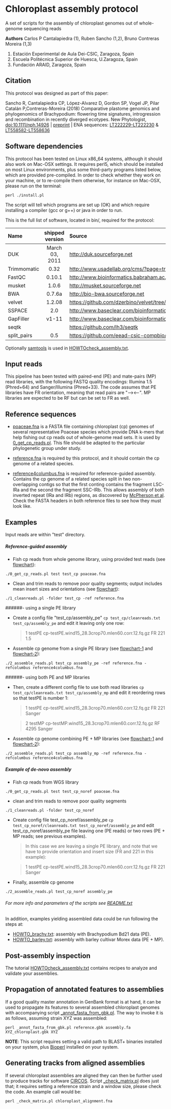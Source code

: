 # Chloroplast assembly protocol

A set of scripts for the assembly of chloroplast genomes out of whole-genome sequencing reads

**Authors**
Carlos P Cantalapiedra (1), Ruben Sancho (1,2), Bruno Contreras Moreira (1,3)

1. Estación Experimental de Aula Dei-CSIC, Zaragoza, Spain
2. Escuela Politécnica Superior de Huesca, U.Zaragoza, Spain
3. Fundación ARAID, Zaragoza, Spain

## Citation

This protocol was designed as part of this paper:

Sancho R, Cantalapiedra CP, López-Alvarez D, Gordon SP, Vogel JP, Pilar Catalán P,Contreras-Moreira (2018) 
Comparative plastome genomics and phylogenomics of Brachypodium: flowering time signatures, introgression and 
recombination in recently diverged ecotypes. New Phytologist, [doi:10.1111/nph.14926](https://nph.onlinelibrary.wiley.com/doi/abs/10.1111/nph.14926) | [preprint](https://www.researchgate.net/publication/321578652_Comparative_plastome_genomics_and_phylogenomics_of_Brachypodium_Flowering_time_signatures_introgression_and_recombination_in_recently_diverged_ecotypes) | ENA sequences: [LT222229-LT222230](https://www.ebi.ac.uk/ena/data/view/LT222229-LT222230) & [LT558582-LT558636](https://www.ebi.ac.uk/ena/data/view/LT558582-LT558636)

## Software dependencies

This protocol has been tested on Linux x86_64 systems, although it should also work on Mac-OSX settings.
It requires perl5, which should be installed on most Linux environments, plus some third-party programs listed below,
which are provided pre-compiled. In order to check whether they work on your machine, or to re-compile them otherwise,
for instance on Mac-OSX, please run on the terminal:
```{shell}  
perl ./install.pl
```
The script will tell which programs are set up (OK) and which require installing a compiler
(gcc or g++) or java in order to run.

This is the full list of software, located in bin/, required for the protocol:

| Name | shipped version | Source |
|:-----|:---------------:|:-------|
| DUK | March 03, 2011 | <http://duk.sourceforge.net> |
| Trimmomatic | 0.32 | <http://www.usadellab.org/cms/?page=trimmomatic> |
| FastQC | 0.10.1 | <http://www.bioinformatics.babraham.ac.uk/projects/fastqc> |
| musket | 1.0.6 | <http://musket.sourceforge.net> |
| BWA | 0.7.6a | <http://bio-bwa.sourceforge.net> |
| velvet | 1.2.08 | <https://github.com/dzerbino/velvet/tree/master> |
| SSPACE | 2.0 | <http://www.baseclear.com/bioinformatics-tools> |
| GapFiller | v1-11 | <http://www.baseclear.com/bioinformatics-tools> |
| seqtk | | <https://github.com/lh3/seqtk> |
| split_pairs | 0.5 | <https://github.com/eead-csic-compbio/split_pairs> |

Optionally [samtools](http://samtools.sourceforge.net) is used in [HOWTOcheck_assembly.txt](HOWTOcheck_assembly.txt).

## Input reads

This pipeline has been tested with paired-end (PE) and mate-pairs (MP) read libraries,
with the following FASTQ quality encodings: Illumina 1.5 (Phred+64) and Sanger/Illumina (Phred+33). 
The code assumes that PE libraries have FR orientation, meaning that read pairs are "--><--". 
MP libraries are expected to be RF but can be set to FR as well.

## Reference sequences

* [poaceae.fna](poaceae.fna) is a FASTA file containing chloroplast (cp) genomes of several representative Poaceae species which provide DNA k-mers that help fishing out cp reads out of whole-genome read sets. It is used by [0_get_cp_reads.pl](0_get_cp_reads.pl). This file should be adapted to the particular phylogenetic group under study.

* [reference.fna](reference.fna) is required by this protocol, and it should contain the cp genome of a related species.

* [reference4columbus.fna](reference4columbus.fna) is required for reference-guided assembly. Contains the cp genome of a related species split in two non-overlapping contigs so that the first conting contains the fragment LSC-IRa and the second the fragment SSC-IRb. This allows assembly of both inverted repeat (IRa and IRb) regions, as discovered by [McPherson et al](http://bmcecol.biomedcentral.com/articles/10.1186/1472-6785-13-8). Check the FASTA headers in both reference files to see how they must look like.


## Examples

Input reads are within "test" directory.

##### Reference-guided assembly

* Fish cp reads from whole genome library, using provided test reads (see [flowchart](./pics/0_get_cp_reads_1_cleanreads.png)):
```{shell}
./0_get_cp_reads.pl test test_cp poaceae.fna
```    

* Clean and trim reads to remove poor quality segments; output includes mean insert sizes and orientations (see [flowchart](./pics/0_get_cp_reads_1_cleanreads.png)):
```{shell}  
./1_cleanreads.pl -folder test_cp -ref reference.fna 
```

######- using a single PE library

* Create a config file "test_cp/assembly_pe" `cp test_cp/cleanreads.txt test_cp/assembly_pe`
and edit it leaving only one row:

    > 1 testPE cp-testPE.wind15_28.3crop70.mlen60.corr.12.fq.gz FR 221 1.5

* Assemble cp genome from a single PE library (see [flowchart-1](./pics/2_assemble_reads-1.png) and [flowchart-2](./pics/2_assemble_reads-2.png)):
```{shell}
./2_assemble_reads.pl test_cp assembly_pe -ref reference.fna -refcolumbus reference4columbus.fna
```
######- using both PE and MP libraries

* Then, create a different config file to use both read libraries `cp test_cp/cleanreads.txt test_cp/assembly_mp` 
and edit it reordering rows so that testPE is number 1:

    > 1 testPE cp-testPE.wind15_28.3crop70.mlen60.corr.12.fq.gz FR 221 Sanger
    
    > 2 testMP cp-testMP.wind15_28.3crop70.mlen60.corr.12.fq.gz RF 4295 Sanger

* Assemble cp genome combining PE + MP libraries (see [flowchart-1](./pics/2_assemble_reads-1.png) and [flowchart-2](./pics/2_assemble_reads-2.png)):
```{shell}
./2_assemble_reads.pl test_cp assembly_mp -ref reference.fna -refcolumbus reference4columbus.fna
```

##### Example of de-novo assembly

* Fish cp reads from WGS library

`./0_get_cp_reads.pl test test_cp_noref poaceae.fna`

* clean and trim reads to remove poor quality segments

`./1_cleanreads.pl -folder test_cp_noref `

* Create config file test_cp_noref/assembly_pe `cp test_cp_noref/cleanreads.txt test_cp_noref/assembly_pe`
and edit test_cp_noref/assembly_pe file leaving one (PE reads) or two rows (PE + MP reads; see previous examples).

    > In this case we are leaving a single PE library, and note that we have to provide orientation
    > and insert size (FR and 221 in this example):
    
    > 1 testPE cp-testPE.wind15_28.3crop70.mlen60.corr.12.fq.gz FR 221 Sanger

* Finally, assemble cp genome

`./2_assemble_reads.pl test_cp_noref assembly_pe`

###### For more info and parameters of the scripts see [README.txt](README.txt)

In addition, examples yielding assembled data could be run following the steps at:

- [HOWTO_brachy.txt](HOWTO_brachy.txt): assembly with Brachypodium Bd21 data (PE).
- [HOWTO_barley.txt](HOWTO_barley.txt): assembly with barley cultivar Morex data (PE + MP).

## Post-assembly inspection

The tutorial [HOWTOcheck_assembly.txt](HOWTOcheck_assembly.txt) contains recipes to analyze and validate your assemblies.


## Propagation of annotated features to assemblies

If a good quality master annotation in GenBank format is at hand, it can be used to propagate 
its features to several assembled chloroplast genomes with accompanying script [_annot_fasta_from_gbk.pl](_annot_fasta_from_gbk.pl).
The way to invoke it is as follows, assuming strain XYZ was assembled:
```{shell}
perl _annot_fasta_from_gbk.pl reference.gbk assembly.fa XYZ_chloroplast.gbk XYZ
```

__NOTE__: This script requires setting a valid path to BLAST+ binaries installed on your system, plus [Bioperl](http://www.bioperl.org/wiki/Main_Page) installed on your system.


## Generating tracks from aligned assemblies

If several chloroplast assemblies are aligned they can then be further used to produce tracks for software
[CIRCOS](http://circos.ca). Script [_check_matrix.pl](_check_matrix.pl) does just that; it requires setting a reference strain 
and a window size, please check the code. An example call would be:

```{shell}
perl _check_matrix.pl chloroplast_alignment.fna
```
